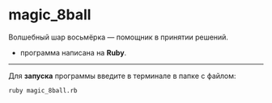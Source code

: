 # magic_8ball
Волшебный шар восьмёрка — помощник в принятии решений.
* программа написана на **Ruby**.
---
Для **запуска** программы введите в терминале в папке с файлом:

    ruby magic_8ball.rb
